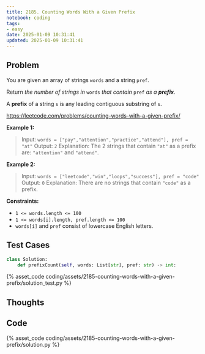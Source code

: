 ```yaml
---
title: 2185. Counting Words With a Given Prefix
notebook: coding
tags:
- easy
date: 2025-01-09 10:31:41
updated: 2025-01-09 10:31:41
---
```

## Problem

You are given an array of strings `words` and a string `pref`.

Return _the number of strings in_ `words` _that contain_ `pref` _as a **prefix**_.

A **prefix** of a string `s` is any leading contiguous substring of `s`.

<https://leetcode.com/problems/counting-words-with-a-given-prefix/>

**Example 1:**

> Input: `words = ["pay","attention","practice","attend"], pref = "at"`
> Output: `2`
> Explanation: The 2 strings that contain `"at"` as a prefix are: `"attention"` and `"attend"`.

**Example 2:**

> Input: `words = ["leetcode","win","loops","success"], pref = "code"`
> Output: `0`
> Explanation: There are no strings that contain `"code"` as a prefix.

**Constraints:**

- `1 <= words.length <= 100`
- `1 <= words[i].length, pref.length <= 100`
- `words[i]` and `pref` consist of lowercase English letters.

## Test Cases

``` python
class Solution:
    def prefixCount(self, words: List[str], pref: str) -> int:
```

{% asset_code coding/assets/2185-counting-words-with-a-given-prefix/solution_test.py %}

## Thoughts

## Code

{% asset_code coding/assets/2185-counting-words-with-a-given-prefix/solution.py %}
